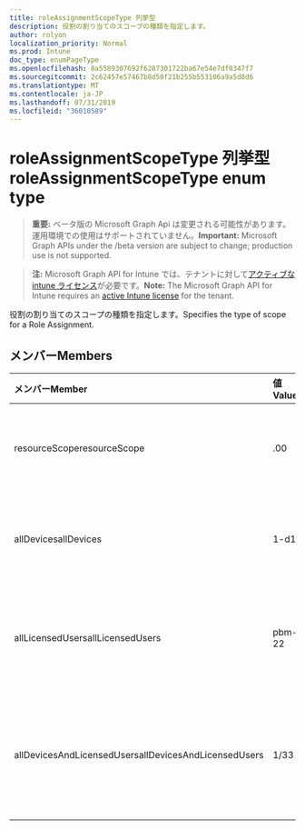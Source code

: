 ```yaml
---
title: roleAssignmentScopeType 列挙型
description: 役割の割り当てのスコープの種類を指定します。
author: rolyon
localization_priority: Normal
ms.prod: Intune
doc_type: enumPageType
ms.openlocfilehash: 8a5589307692f6287301722ba67e54e7df0347f7
ms.sourcegitcommit: 2c62457e57467b8d50f21b255b553106a9a5d8d6
ms.translationtype: MT
ms.contentlocale: ja-JP
ms.lasthandoff: 07/31/2019
ms.locfileid: "36010589"
---
```

# <a name="roleassignmentscopetype-enum-type"></a><span data-ttu-id="d3eb2-103">roleAssignmentScopeType 列挙型</span><span class="sxs-lookup"><span data-stu-id="d3eb2-103">roleAssignmentScopeType enum type</span></span>

> <span data-ttu-id="d3eb2-104">**重要:** ベータ版の Microsoft Graph Api は変更される可能性があります。運用環境での使用はサポートされていません。</span><span class="sxs-lookup"><span data-stu-id="d3eb2-104">**Important:** Microsoft Graph APIs under the /beta version are subject to change; production use is not supported.</span></span>

> <span data-ttu-id="d3eb2-105">**注:** Microsoft Graph API for Intune では、テナントに対して[アクティブな intune ライセンス](https://go.microsoft.com/fwlink/?linkid=839381)が必要です。</span><span class="sxs-lookup"><span data-stu-id="d3eb2-105">**Note:** The Microsoft Graph API for Intune requires an [active Intune license](https://go.microsoft.com/fwlink/?linkid=839381) for the tenant.</span></span>

<span data-ttu-id="d3eb2-106">役割の割り当てのスコープの種類を指定します。</span><span class="sxs-lookup"><span data-stu-id="d3eb2-106">Specifies the type of scope for a Role Assignment.</span></span>

## <a name="members"></a><span data-ttu-id="d3eb2-107">メンバー</span><span class="sxs-lookup"><span data-stu-id="d3eb2-107">Members</span></span>
|<span data-ttu-id="d3eb2-108">メンバー</span><span class="sxs-lookup"><span data-stu-id="d3eb2-108">Member</span></span>|<span data-ttu-id="d3eb2-109">値</span><span class="sxs-lookup"><span data-stu-id="d3eb2-109">Value</span></span>|<span data-ttu-id="d3eb2-110">説明</span><span class="sxs-lookup"><span data-stu-id="d3eb2-110">Description</span></span>|
|:---|:---|:---|
|<span data-ttu-id="d3eb2-111">resourceScope</span><span class="sxs-lookup"><span data-stu-id="d3eb2-111">resourceScope</span></span>|<span data-ttu-id="d3eb2-112">.0</span><span class="sxs-lookup"><span data-stu-id="d3eb2-112">0</span></span>|<span data-ttu-id="d3eb2-113">指定した ResourceScopes への割り当てを許可します。</span><span class="sxs-lookup"><span data-stu-id="d3eb2-113">Allow assignments to the specified ResourceScopes.</span></span>|
|<span data-ttu-id="d3eb2-114">allDevices</span><span class="sxs-lookup"><span data-stu-id="d3eb2-114">allDevices</span></span>|<span data-ttu-id="d3eb2-115">1-d</span><span class="sxs-lookup"><span data-stu-id="d3eb2-115">1</span></span>|<span data-ttu-id="d3eb2-116">すべての Intune デバイスへの割り当てを許可します。</span><span class="sxs-lookup"><span data-stu-id="d3eb2-116">Allow assignments to all Intune devices.</span></span>|
|<span data-ttu-id="d3eb2-117">allLicensedUsers</span><span class="sxs-lookup"><span data-stu-id="d3eb2-117">allLicensedUsers</span></span>|<span data-ttu-id="d3eb2-118">pbm-2</span><span class="sxs-lookup"><span data-stu-id="d3eb2-118">2</span></span>|<span data-ttu-id="d3eb2-119">Intune にライセンスされたすべてのユーザーへの割り当てを許可します。</span><span class="sxs-lookup"><span data-stu-id="d3eb2-119">Allow assignments to all Intune licensed users.</span></span>|
|<span data-ttu-id="d3eb2-120">allDevicesAndLicensedUsers</span><span class="sxs-lookup"><span data-stu-id="d3eb2-120">allDevicesAndLicensedUsers</span></span>|<span data-ttu-id="d3eb2-121">1/3</span><span class="sxs-lookup"><span data-stu-id="d3eb2-121">3</span></span>|<span data-ttu-id="d3eb2-122">すべての Intune デバイスおよびライセンスされたユーザーへの割り当てを許可します。</span><span class="sxs-lookup"><span data-stu-id="d3eb2-122">Allow assignments to all Intune devices and licensed users.</span></span>|





